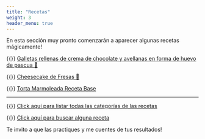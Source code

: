 ```yaml
---
title: "Recetas"
weight: 3
header_menu: true
---
```


En esta sección muy pronto comenzarán a aparecer algunas recetas mágicamente!

{{<icon class="fa fa-hand-o-right">}}&nbsp;[Galletas rellenas de crema de chocolate y avellanas en forma de huevo de pascua 🐰](recipes/galletas_huevo_pascua)

{{<icon class="fa fa-hand-o-right">}}&nbsp;[Cheesecake de Fresas  🍓](recipes/cheesecake_fresa)

{{<icon class="fa fa-hand-o-right">}}&nbsp;[Torta Marmoleada Receta Base](recipes/torta_marmoleada_receta_base)

__________________________________________
{{<icon class="fa fa-hand-o-right">}}&nbsp;[Click aquí para listar todas las categorías de las recetas](categories)

{{<icon class="fa fa-hand-o-right">}}&nbsp;[Click aquí para buscar alguna receta](search/)


Te invito a que las practiques y me cuentes de tus resultados!






